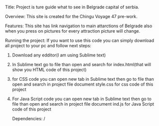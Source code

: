 Title:
Project is ture guide what to see in Belgrade capital of serbia.

Overview:
This site is created for the Chingu Voyage 47 pre-work.

Features:
This site has link navigation to main attarctions of Belgrade also when you press on pictures for every attraction picture will change.

Running the project:
If you want to use this code you can simply download all project to your pc and follow next steps:
1. Download any edditor(I am using Sublime text)
2. In Sublime text go to file than open and search for index.html(that will show you HTML code of this project)
3. for CSS code you can open new tab in Sublime text then go to file than open and search in project file document style.css for css code of this project
4. For Java Script code you can open new tab in Sublime text then go to file than open and search in project file document ind.js for Java Script code of this project
   
   Dependencies:
   /
   
